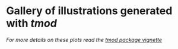 # Gallery of illustrations generated with *tmod*

*For more details on these plots read the [tmod package vignette](tmod_vignette_current.pdf)*

<!-- ![PCA plot annotated using tmod and tagcloud](gallery_pca_annotated.png) -->

